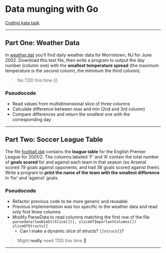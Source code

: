 # Data munging with Go

[Coding kata task](http://codekata.com/kata/kata04-data-munging/)

---
## Part One: Weather Data
In [weather.dat](http://codekata.com/data/04/weather.dat) you’ll find daily weather data for Morristown, NJ for June 2002. Download this text file, then write a program to output the day number (column one) with the **smallest temperature spread** (the maximum temperature is the second column, the minimum the third column).

> No TDD this time ☹️
### Pseudocode
- Read values from multidimensional slice of three columns
- Calculate difference between max and min (2nd and 3rd column)
- Compare differences and return the smallest one with the corresponding day

---

## Part Two: Soccer League Table
The file [football.dat](http://codekata.com/data/04/football.dat) contains the **league table** for the English Premier League for 2001/2. The columns labeled ‘F’ and ‘A’ contain the total number of **goals scored** for and against each team in that season (so Arsenal scored 79 goals against opponents, and had 36 goals scored against them). Write a program to **print the name of the team with the smallest difference** in ‘for’ and ‘against’ goals.

### Pseudocode
- Refactor previous code to be more generic and reusable
- Previous implementation was too specific to the weather data and read only first three columns
- Modify ParseData to read columns matching the first row of the file `parsedata(twoDimStrSlice[][], sliceOfImportantColumns[]) sliceOfStructs[]`
  - Can I make a dynamic slice of structs? `[]struct{}`?

> Might **really** need TDD this time 🤔

---
